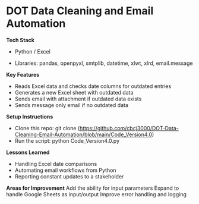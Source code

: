 # DOT Data Cleaning and Email Automation
**Tech Stack**
- Python / Excel

- Libraries: pandas, openpyxl, smtplib, datetime, xlwt, xlrd, email.message

**Key Features**
- Reads Excel data and checks date columns for outdated entries
- Generates a new Excel sheet with outdated data
- Sends email with attachment if outdated data exists
- Sends message only email if no outdated data

**Setup Instructions**
- Clone this repo:
git clone (https://github.com/cbcj3000/DOT-Data-Cleaning-Email-Automation/blob/main/Code_Version4.0)
- Run the script:
python Code_Version4.0.py

**Lessons Learned**
- Handling Excel date comparisons
- Automating email workflows from Python
- Reporting constant updates to a stakeholder

**Areas for Improvement**
Add the ability for input parameters
Expand to handle Google Sheets as input/output
Improve error handling and logging

